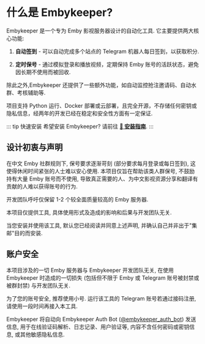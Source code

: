 <script setup>

import Logo from '../components/Logo.vue';

</script>

# 什么是 Embykeeper?

<p align="center">
  <a href='https://github.com/emby-keeper/embykeeper'>
    <Logo />
  </a>
</p>

Embykeeper 是一个专为 Emby 影视服务器设计的自动化工具. 它主要提供两大核心功能:

1. **自动签到** - 可以自动完成多个站点的 Telegram 机器人每日签到，以获取积分.

2. **定时保号** - 通过模拟登录和播放视频，定期保持 Emby 账号的活跃状态，避免因长期不使用而被回收.

除此之外,Embykeeper 还提供了一些额外功能，如自动监控抢注邀请码、自动水群、考核辅助等.

项目支持 Python 运行、Docker 部署或云部署，且完全开源，不存储任何密钥或隐私信息，经两年的开发已经在稳定和安全性方面有一定保证.

::: tip 快速安装
希望安装 Embykeeper? 请前往 [**🚀 安装指南**](/guide/安装指南.md).
:::

## 设计初衷与声明

在中文 Emby 社群规则下, 保号要求逐渐苛刻 (部分要求每月登录或每日签到), 这使得休闲时间紧张的人士难以安心使用. 本项目仅旨在帮助该类人群保号, 不鼓励持有大量 Emby 账号而不使用, 导致真正需要的人、为中文影视资源分享和翻译有贡献的人难以获得账号的行为.

开发团队呼吁仅保留 1-2 个较全面质量较高的 Emby 服务器.

本项目仅提供工具, 具体使用形式及造成的影响和后果与开发团队无关.

当您安装并使用该工具, 默认您已经阅读并同意上述声明, 并确认自己并非出于"集邮"目的而安装.

## 账户安全

本项目涉及的一切 Emby 服务器与 Embykeeper 开发团队无关, 在使用 Embykeeper 时造成的一切损失 (包括但不限于 Emby 或 Telegram 账号被封禁或被群封禁) 与开发团队无关.

为了您的账号安全, 推荐使用小号. 运行该工具的 Telegram 账号若通过接码注册, 请使用一段时间再接入本工具.

Embykeeper 将自动向 Embykeeper Auth Bot ([@embykeeper_auth_bot](https://t.me/embykeeper_auth_bot)) 发送信息, 用于在线验证码解析、日志记录、用户验证等, 内容不含任何密码或密钥信息, 或其他敏感隐私信息.
